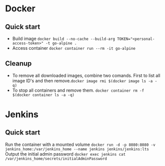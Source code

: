 # Docker
## Quick start
* Build image ```docker build --no-cache --build-arg TOKEN="<personal-access-token>" -t go-alpine .``` 
* Access container ```docker container run --rm -it go-alpine```

## Cleanup 
* To remove all downloaded images, combine two comands. First to list all image ID's and then remove.```docker image rmi $(docker image ls -a -q)```
* To stop all containers and remove them. ```docker container rm -f $(docker container ls -a -q)```

# Jenkins
## Quick start
Run the container with a mounted volume
```docker run -d -p 8080:8080 -v jenkins_home:/var/jenkins_home --name jenkins jenkins/jenkins:lts```
Output the initial admin password
```docker exec jenkins cat /var/jenkins_home/secrets/initialAdminPassword```


